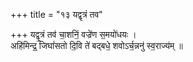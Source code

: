 +++
title = "१३ यद्वृत्रं तव"

+++
यद्वृ॒त्रं तव॑ चा॒शनिं॒ वज्रे॑ण स॒मयो॑धयः ।  
अहि॑मिन्द्र॒ जिघां॑सतो दि॒वि ते॑ बद्बधे॒ शवोऽर्च॒न्ननु॑ स्व॒राज्य॑म् ॥